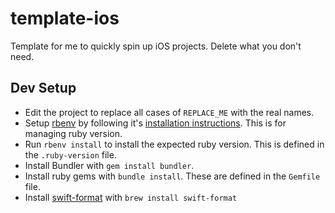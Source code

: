# template-ios

Template for me to quickly spin up iOS projects.
Delete what you don't need.

## Dev Setup

- Edit the project to replace all cases of `REPLACE_ME` with the real names.
- Setup [rbenv](https://github.com/rbenv/rbenv) by following it's [installation instructions](https://github.com/rbenv/rbenv#installation). This is for managing ruby version.
- Run `rbenv install` to install the expected ruby version. This is defined in the `.ruby-version` file.
- Install Bundler with `gem install bundler`.
- Install ruby gems with `bundle install`. These are defined in the `Gemfile` file.
- Install [swift-format](https://github.com/apple/swift-format) with `brew install swift-format`